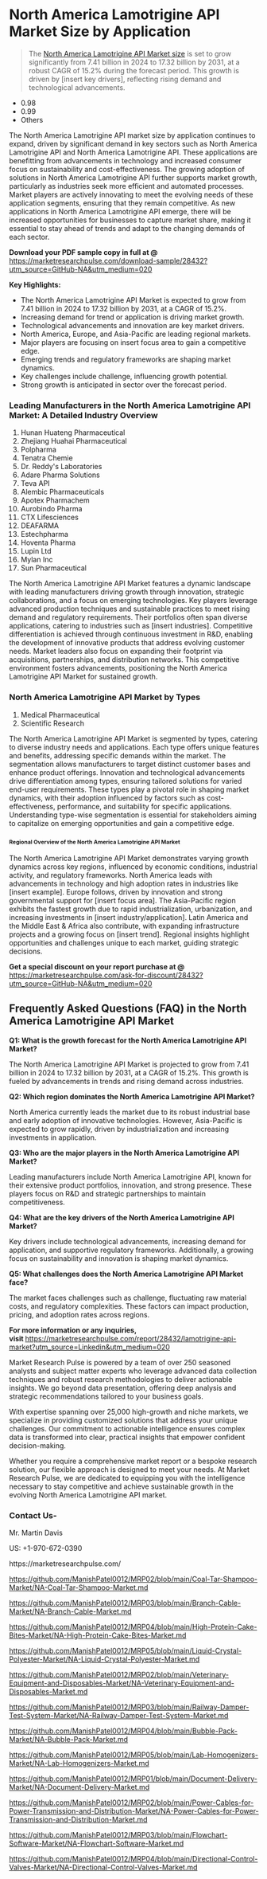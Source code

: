 <h1>North America Lamotrigine API Market&nbsp;Size by Application</h1><blockquote><p>The <a href="https://marketresearchpulse.com/download-sample/28432?utm_source=GitHub-NA&amp;utm_medium=020">North America Lamotrigine API Market size</a> is set to grow significantly from 7.41 billion in 2024 to 17.32 billion by 2031, at a robust CAGR of 15.2% during the forecast period. This growth is driven by [insert key drivers], reflecting rising demand and technological advancements.</p></blockquote><ul><li>0.98<li> 0.99<li> Others</li></ul><p>The North America Lamotrigine API market size by application continues to expand, driven by significant demand in key sectors such as North America Lamotrigine API and North America Lamotrigine API. These applications are benefitting from advancements in technology and increased consumer focus on sustainability and cost-effectiveness. The growing adoption of solutions in North America Lamotrigine API further supports market growth, particularly as industries seek more efficient and automated processes. Market players are actively innovating to meet the evolving needs of these application segments, ensuring that they remain competitive. As new applications in North America Lamotrigine API emerge, there will be increased opportunities for businesses to capture market share, making it essential to stay ahead of trends and adapt to the changing demands of each sector.</p><p><strong>Download your PDF sample copy in full at @ </strong><a href="https://marketresearchpulse.com/download-sample/28432?utm_source=GitHub-NA&amp;utm_medium=020">https://marketresearchpulse.com/download-sample/28432?utm_source=GitHub-NA&amp;utm_medium=020</a></p><p><strong>Key Highlights: </strong></p><ul><li>The North America Lamotrigine API Market is expected to grow from 7.41 billion in 2024 to 17.32 billion by 2031, at a CAGR of 15.2%.</li><li>Increasing demand for trend or application is driving market growth.</li><li>Technological advancements and innovation are key market drivers.</li><li>North America, Europe, and Asia-Pacific are leading regional markets.</li><li>Major players are focusing on insert focus area to gain a competitive edge.</li><li>Emerging trends and regulatory frameworks are shaping market dynamics.</li><li>Key challenges include challenge, influencing growth potential.</li><li>Strong growth is anticipated in sector over the forecast period.</li></ul><h3>Leading Manufacturers in the North America Lamotrigine API Market: A Detailed Industry Overview</h3><ol><li>Hunan Huateng Pharmaceutical</li><li>Zhejiang Huahai Pharmaceutical</li><li>Polpharma</li><li>Tenatra Chemie</li><li>Dr. Reddy's Laboratories</li><li>Adare Pharma Solutions</li><li>Teva API</li><li>Alembic Pharmaceuticals</li><li>Apotex Pharmachem</li><li>Aurobindo Pharma</li><li>CTX Lifesciences</li><li>DEAFARMA</li><li>Estechpharma</li><li>Hoventa Pharma</li><li>Lupin Ltd</li><li>Mylan Inc</li><li>Sun Pharmaceutical</li></ol><div class="flex max-w-full flex-col flex-grow"><div class="min-h-8 text-message flex w-full flex-col items-end gap-2 whitespace-normal break-words [.text-message+&amp;]:mt-5" dir="auto" data-message-author-role="assistant" data-message-id="fd8432e4-4910-450d-b182-61b7bfb0a01f" data-message-model-slug="gpt-4o"><div class="flex w-full flex-col gap-1 empty:hidden first:pt-[3px]"><div class="markdown prose w-full break-words dark:prose-invert light"><p>The North America Lamotrigine API Market features a dynamic landscape with leading manufacturers driving growth through innovation, strategic collaborations, and a focus on emerging technologies. Key players leverage advanced production techniques and sustainable practices to meet rising demand and regulatory requirements. Their portfolios often span diverse applications, catering to industries such as [insert industries]. Competitive differentiation is achieved through continuous investment in R&amp;D, enabling the development of innovative products that address evolving customer needs. Market leaders also focus on expanding their footprint via acquisitions, partnerships, and distribution networks. This competitive environment fosters advancements, positioning the North America Lamotrigine API Market for sustained growth.</p></div></div></div></div><h3>North America Lamotrigine API Market by Types</h3><ol><li>Medical Pharmaceutical<li> Scientific Research</li></ol><div class="flex max-w-full flex-col flex-grow"><div class="min-h-8 text-message flex w-full flex-col items-end gap-2 whitespace-normal break-words [.text-message+&amp;]:mt-5" dir="auto" data-message-author-role="assistant" data-message-id="084470be-0bb7-4664-bddf-5156b4f41249" data-message-model-slug="gpt-4o-mini"><div class="flex w-full flex-col gap-1 empty:hidden first:pt-[3px]"><div class="markdown prose w-full break-words dark:prose-invert light"><p>The North America Lamotrigine API Market is segmented by types, catering to diverse industry needs and applications. Each type offers unique features and benefits, addressing specific demands within the market. The segmentation allows manufacturers to target distinct customer bases and enhance product offerings. Innovation and technological advancements drive differentiation among types, ensuring tailored solutions for varied end-user requirements. These types play a pivotal role in shaping market dynamics, with their adoption influenced by factors such as cost-effectiveness, performance, and suitability for specific applications. Understanding type-wise segmentation is essential for stakeholders aiming to capitalize on emerging opportunities and gain a competitive edge.</p></div></div></div></div><h3><span style="font-size: 11px;">Regional Overview of the North America Lamotrigine API Market</span></h3><div class="flex max-w-full flex-col flex-grow"><div class="min-h-8 text-message flex w-full flex-col items-end gap-2 whitespace-normal break-words [.text-message+&amp;]:mt-5" dir="auto" data-message-author-role="assistant" data-message-id="e9038762-ce64-4e30-91c9-9bd413514231" data-message-model-slug="gpt-4o-mini"><div class="flex w-full flex-col gap-1 empty:hidden first:pt-[3px]"><div class="markdown prose w-full break-words dark:prose-invert light"><p>The North America Lamotrigine API Market demonstrates varying growth dynamics across key regions, influenced by economic conditions, industrial activity, and regulatory frameworks. North America leads with advancements in technology and high adoption rates in industries like [insert example]. Europe follows, driven by innovation and strong governmental support for [insert focus area]. The Asia-Pacific region exhibits the fastest growth due to rapid industrialization, urbanization, and increasing investments in [insert industry/application]. Latin America and the Middle East &amp; Africa also contribute, with expanding infrastructure projects and a growing focus on [insert trend]. Regional insights highlight opportunities and challenges unique to each market, guiding strategic decisions.</p></div></div></div></div><p><strong>Get a special discount on your report purchase at @ </strong><a href="https://marketresearchpulse.com/ask-for-discount/28432?utm_source=GitHub-NA&amp;utm_medium=020">https://marketresearchpulse.com/ask-for-discount/28432?utm_source=GitHub-NA&amp;utm_medium=020</a></p><h2>Frequently Asked Questions (FAQ) in the North America Lamotrigine API Market</h2><p><strong>Q1: What is the growth forecast for the North America Lamotrigine API Market?</strong></p><p>The North America Lamotrigine API Market is projected to grow from 7.41 billion in 2024 to 17.32 billion by 2031, at a CAGR of 15.2%. This growth is fueled by advancements in trends and rising demand across industries.</p><p><strong>Q2: Which region dominates the North America Lamotrigine API Market?</strong></p><p>North America currently leads the market due to its robust industrial base and early adoption of innovative technologies. However, Asia-Pacific is expected to grow rapidly, driven by industrialization and increasing investments in application.</p><p><strong>Q3: Who are the major players in the North America Lamotrigine API Market?</strong></p><p>Leading manufacturers include North America Lamotrigine API, known for their extensive product portfolios, innovation, and strong presence. These players focus on R&amp;D and strategic partnerships to maintain competitiveness.</p><p><strong>Q4: What are the key drivers of the North America Lamotrigine API Market?</strong></p><p>Key drivers include technological advancements, increasing demand for application, and supportive regulatory frameworks. Additionally, a growing focus on sustainability and innovation is shaping market dynamics.</p><p><strong>Q5: What challenges does the North America Lamotrigine API Market face?</strong></p><p>The market faces challenges such as challenge, fluctuating raw material costs, and regulatory complexities. These factors can impact production, pricing, and adoption rates across regions.</p><p><strong>For more information or any inquiries, visit&nbsp;</strong><a href="https://marketresearchpulse.com/report/28432/lamotrigine-api-market?utm_source=Linkedin&utm_medium=020">https://marketresearchpulse.com/report/28432/lamotrigine-api-market?utm_source=Linkedin&utm_medium=020</a></p><p>Market Research Pulse is powered by a team of over 250 seasoned analysts and subject matter experts who leverage advanced data collection techniques and robust research methodologies to deliver actionable insights. We go beyond data presentation, offering deep analysis and strategic recommendations tailored to your business goals.</p><p>With expertise spanning over 25,000 high-growth and niche markets, we specialize in providing customized solutions that address your unique challenges. Our commitment to actionable intelligence ensures complex data is transformed into clear, practical insights that empower confident decision-making.</p><p>Whether you require a comprehensive market report or a bespoke research solution, our flexible approach is designed to meet your needs. At Market Research Pulse, we are dedicated to equipping you with the intelligence necessary to stay competitive and achieve sustainable growth in the evolving North America Lamotrigine API market.</p><h3><strong>Contact Us-</strong></h3><p>Mr. Martin Davis</p><p>US: +1-970-672-0390</p><p>https://marketresearchpulse.com/</p><p><a href="https://github.com/ManishPatel0012/MRP02/blob/main/Coal-Tar-Shampoo-Market/NA-Coal-Tar-Shampoo-Market.md">https://github.com/ManishPatel0012/MRP02/blob/main/Coal-Tar-Shampoo-Market/NA-Coal-Tar-Shampoo-Market.md</a></p><p><a href="https://github.com/ManishPatel0012/MRP03/blob/main/Branch-Cable-Market/NA-Branch-Cable-Market.md">https://github.com/ManishPatel0012/MRP03/blob/main/Branch-Cable-Market/NA-Branch-Cable-Market.md</a></p><p><a href="https://github.com/ManishPatel0012/MRP04/blob/main/High-Protein-Cake-Bites-Market/NA-High-Protein-Cake-Bites-Market.md">https://github.com/ManishPatel0012/MRP04/blob/main/High-Protein-Cake-Bites-Market/NA-High-Protein-Cake-Bites-Market.md</a></p><p><a href="https://github.com/ManishPatel0012/MRP05/blob/main/Liquid-Crystal-Polyester-Market/NA-Liquid-Crystal-Polyester-Market.md">https://github.com/ManishPatel0012/MRP05/blob/main/Liquid-Crystal-Polyester-Market/NA-Liquid-Crystal-Polyester-Market.md</a></p><p><a href="https://github.com/ManishPatel0012/MRP02/blob/main/Veterinary-Equipment-and-Disposables-Market/NA-Veterinary-Equipment-and-Disposables-Market.md">https://github.com/ManishPatel0012/MRP02/blob/main/Veterinary-Equipment-and-Disposables-Market/NA-Veterinary-Equipment-and-Disposables-Market.md</a></p><p><a href="https://github.com/ManishPatel0012/MRP03/blob/main/Railway-Damper-Test-System-Market/NA-Railway-Damper-Test-System-Market.md">https://github.com/ManishPatel0012/MRP03/blob/main/Railway-Damper-Test-System-Market/NA-Railway-Damper-Test-System-Market.md</a></p><p><a href="https://github.com/ManishPatel0012/MRP04/blob/main/Bubble-Pack-Market/NA-Bubble-Pack-Market.md">https://github.com/ManishPatel0012/MRP04/blob/main/Bubble-Pack-Market/NA-Bubble-Pack-Market.md</a></p><p><a href="https://github.com/ManishPatel0012/MRP05/blob/main/Lab-Homogenizers-Market/NA-Lab-Homogenizers-Market.md">https://github.com/ManishPatel0012/MRP05/blob/main/Lab-Homogenizers-Market/NA-Lab-Homogenizers-Market.md</a></p><p><a href="https://github.com/ManishPatel0012/MRP01/blob/main/Document-Delivery-Market/NA-Document-Delivery-Market.md">https://github.com/ManishPatel0012/MRP01/blob/main/Document-Delivery-Market/NA-Document-Delivery-Market.md</a></p><p><a href="https://github.com/ManishPatel0012/MRP02/blob/main/Power-Cables-for-Power-Transmission-and-Distribution-Market/NA-Power-Cables-for-Power-Transmission-and-Distribution-Market.md">https://github.com/ManishPatel0012/MRP02/blob/main/Power-Cables-for-Power-Transmission-and-Distribution-Market/NA-Power-Cables-for-Power-Transmission-and-Distribution-Market.md</a></p><p><a href="https://github.com/ManishPatel0012/MRP03/blob/main/Flowchart-Software-Market/NA-Flowchart-Software-Market.md">https://github.com/ManishPatel0012/MRP03/blob/main/Flowchart-Software-Market/NA-Flowchart-Software-Market.md</a></p><p><a href="https://github.com/ManishPatel0012/MRP04/blob/main/Directional-Control-Valves-Market/NA-Directional-Control-Valves-Market.md">https://github.com/ManishPatel0012/MRP04/blob/main/Directional-Control-Valves-Market/NA-Directional-Control-Valves-Market.md</a></p>
